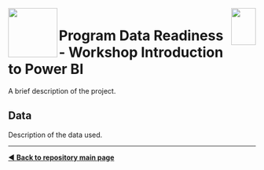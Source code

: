 <img align="left" width="100" height="100" src="https://github.com/dpbac/workshop-data-readiness-power-bi/blob/master/images/SCjRGgjT_400x400.jpg">
<img align="right" width="50" height="75" src="https://github.com/dpbac/workshop-data-readiness-power-bi/blob/master/images/index.jpg">

# Program Data Readiness - Workshop Introduction to Power BI


A brief description of the project.

## Data

Description of the data used.



-------------------------------------
[:arrow_backward: **Back to repository main page**](https://github.com/dpbac/test_mkb_knowledge_repo)